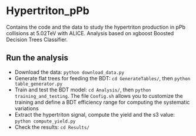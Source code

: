 # Hypertriton_pPb

Contains the code and the data to study the hypertriton production in pPb collisions at 5.02TeV with ALICE. Analysis based on xgboost Boosted Decision Trees Classifier.
## Run the analysis
- Download the data: `python download_data.py`
- Generate flat trees for feeding the BDT: `cd GenerateTables/`, then `python table_generator.py`
- Train and test the BDT model: `cd Analysis/`, then `python training_and_testing`. The file `Config.sh` allows you to customize the training and define a BDT      efficiency range for computing the systematic variations
- Extract the hypertriton signal, compute the yield and the s3 value: `python compute_yield.py`
- Check the results: `cd Results/`
